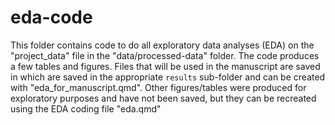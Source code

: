# eda-code

This folder contains code to do all exploratory data analyses (EDA) on the "project_data" file in the "data/processed-data" folder.
The code produces a few tables and figures. Files that will be used in the manuscript are saved in which are saved in the 
  appropriate `results` sub-folder and can be created with "eda_for_manuscript.qmd". Other figures/tables were produced for 
  exploratory purposes and have not been saved, but they can be recreated using the EDA coding file "eda.qmd"



